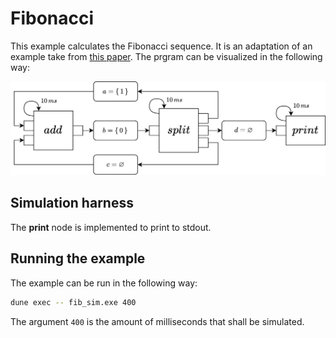 # Fibonacci

This example calculates the Fibonacci sequence. It is an adaptation of an example take from [this paper](https://link.springer.com/chapter/10.1007/978-1-4419-6345-1_34). The prgram can be visualized in the following way:

![Fibonacci network](fib.png)

## Simulation harness

The **print** node is implemented to print to stdout.

## Running the example

The example can be run in the following way:

```bash
dune exec -- fib_sim.exe 400
```

The argument `400` is the amount of milliseconds that shall be simulated.
